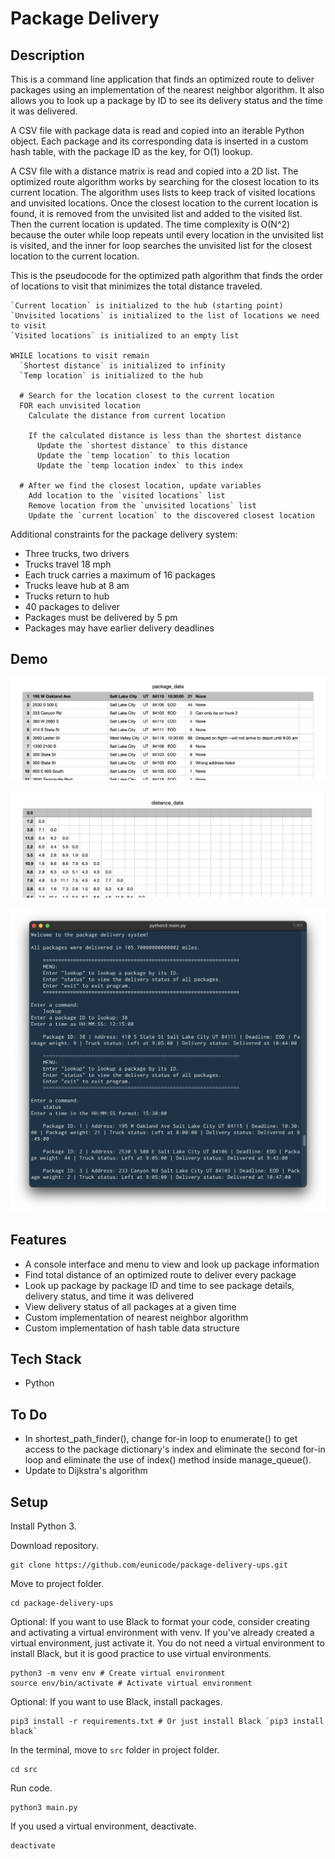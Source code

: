# Package Delivery 

## Description

This is a command line application that finds an optimized route to deliver packages using an implementation of the nearest neighbor algorithm. It also allows you to look up a package by ID to see its delivery status and the time it was delivered. 

A CSV file with package data is read and copied into an iterable Python object. Each package and its corresponding data is inserted in a custom hash table, with the package ID as the key, for O(1) lookup. 

A CSV file with a distance matrix is read and copied into a 2D list. The optimized route algorithm works by searching for the closest location to its current location. The algorithm uses lists to keep track of visited locations and unvisited locations. Once the closest location to the current location is found, it is removed from the unvisited list and added to the visited list. Then the current location is updated. The time complexity is O(N^2) because the outer while loop repeats until every location in the unvisited list is visited, and the inner for loop searches the unvisited list for the closest location to the current location. 

This is the pseudocode for the optimized path algorithm that finds the order of locations to visit that minimizes the total distance traveled. 
```
`Current location` is initialized to the hub (starting point)
`Unvisited locations` is initialized to the list of locations we need to visit
`Visited locations` is initialized to an empty list

WHILE locations to visit remain
  `Shortest distance` is initialized to infinity 
  `Temp location` is initialized to the hub

  # Search for the location closest to the current location
  FOR each unvisited location
    Calculate the distance from current location

    If the calculated distance is less than the shortest distance 
      Update the `shortest distance` to this distance
      Update the `temp location` to this location
      Update the `temp location index` to this index

  # After we find the closest location, update variables
    Add location to the `visited locations` list
    Remove location from the `unvisited locations` list
    Update the `current location` to the discovered closest location
```
Additional constraints for the package delivery system: 
- Three trucks, two drivers
- Trucks travel 18 mph
- Each truck carries a maximum of 16 packages
- Trucks leave hub at 8 am
- Trucks return to hub 
- 40 packages to deliver
- Packages must be delivered by 5 pm
- Packages may have earlier delivery deadlines


## Demo

<!-- ![Image of location data](docs/location-data-csv.png) -->

![Image of package data](docs/package-data-csv.png)

![Image of distance data](docs/distance-data-csv.png)

![Image of package delivery app](docs/demo-2.png)

## Features

- A console interface and menu to view and look up package information
- Find total distance of an optimized route to deliver every package
- Look up package by package ID and time to see package details, delivery status, and time it was delivered 
- View delivery status of all packages at a given time
- Custom implementation of nearest neighbor algorithm
- Custom implementation of hash table data structure

## Tech Stack
- Python

<!-- ## Lessons Learned -->

## To Do

- In shortest_path_finder(), change for-in loop to enumerate() to get access to the package dictionary's index and eliminate the second for-in loop and eliminate the use of index() method inside manage_queue(). 
- Update to Dijkstra's algorithm
## Setup

Install Python 3. 

Download repository.

```
git clone https://github.com/eunicode/package-delivery-ups.git
```

Move to project folder. 

```
cd package-delivery-ups
```

Optional: If you want to use Black to format your code, consider creating and activating a virtual environment with venv. If you've already created a virtual environment, just activate it. You do not need a virtual environment to install Black, but it is good practice to use virtual environments. 

```
python3 -m venv env # Create virtual environment 
source env/bin/activate # Activate virtual environment 
```

Optional: If you want to use Black, install packages. 

```
pip3 install -r requirements.txt # Or just install Black `pip3 install black`
```

In the terminal, move to `src` folder in project folder.

```
cd src
```

Run code. 

```
python3 main.py
```

If you used a virtual environment, deactivate.

```
deactivate
```
